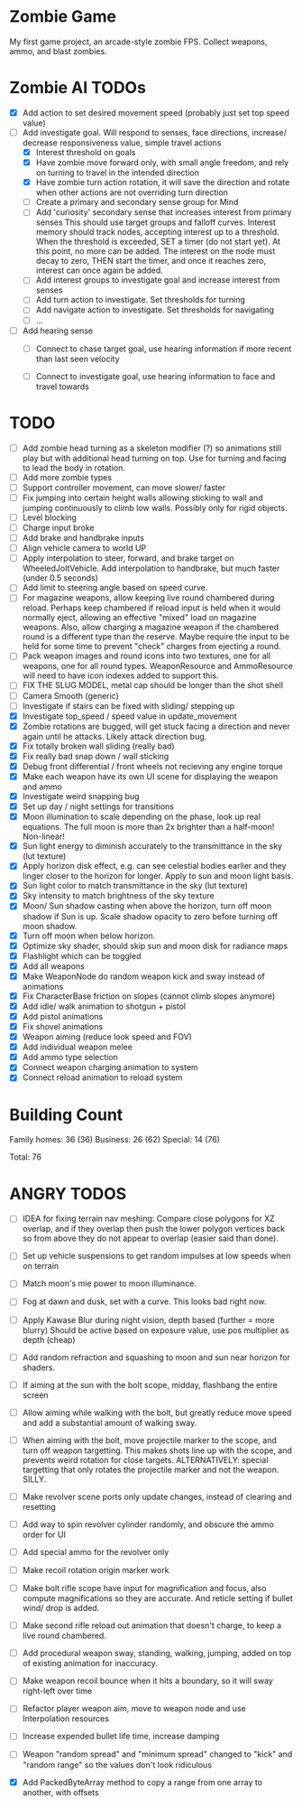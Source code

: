 # Zombie Game

My first game project, an arcade-style zombie FPS. Collect weapons, ammo, and blast zombies.


# Zombie AI TODOs

- [X] Add action to set desired movement speed (probably just set top speed value)
- [ ] Add investigate goal.
      Will respond to senses, face directions, increase/ decrease responsiveness
      value, simple travel actions
    - [X] Interest threshold on goals
    - [X] Have zombie move forward only, with small angle freedom, and rely on
          turning to travel in the intended direction
    - [X] Have zombie turn action rotation, it will save the direction and rotate
          when other actions are not overriding turn direction
    - [ ] Create a primary and secondary sense group for Mind
    - [ ] Add 'curiosity' secondary sense that increases interest from primary senses
          This should use target groups and falloff curves. Interest memory should
          track nodes, accepting interest up to a threshold. When the threshold
          is exceeded, SET a timer (do not start yet). At this point, no more can
          be added. The interest on the node must decay to zero, THEN start the
          timer, and once it reaches zero, interest can once again be added.
    - [ ] Add interest groups to investigate goal and increase interest from senses
    - [ ] Add turn action to investigate. Set thresholds for turning
    - [ ] Add navigate action to investigate. Set thresholds for navigating
    - [ ] ...
- [ ] Add hearing sense
    - [ ] Connect to chase target goal, use hearing information if more recent
          than last seen velocity
    - [ ] Connect to investigate goal, use hearing information to face and
          travel towards


# TODO

- [ ] Add zombie head turning as a skeleton modifier (?) so animations still
      play but with additional head turning on top. Use for turning and facing
      to lead the body in rotation.
- [ ] Add more zombie types
- [ ] Support controller movement, can move slower/ faster
- [ ] Fix jumping into certain height walls allowing sticking to wall and
      jumping continuously to climb low walls. Possibly only for rigid objects.
- [ ] Level blocking
- [ ] Charge input broke
- [ ] Add brake and handbrake inputs
- [ ] Align vehicle camera to world UP
- [ ] Apply interpolation to steer, forward, and brake target on WheeledJoltVehicle.
      Add interpolation to handbrake, but much faster (under 0.5 seconds)
- [ ] Add limit to steering angle based on speed curve.
- [ ] For magazine weapons, allow keeping live round chambered during reload.
      Perhaps keep chambered if reload input is held when it would normally
      eject, allowing an effective "mixed" load on magazine weapons. Also, allow
      charging a magazine weapon if the chambered round is a different type than
      the reserve. Maybe require the input to be held for some time to prevent
      "check" charges from ejecting a round.
- [ ] Pack weapon images and round icons into two textures, one for all weapons,
      one for all round types. WeaponResource and AmmoResource will need to have
      icon indexes added to support this.
- [ ] FIX THE SLUG MODEL, metal cap should be longer than the shot shell
- [ ] Camera Smooth (generic)
- [ ] Investigate if stairs can be fixed with sliding/ stepping up
- [X] Investigate top_speed / speed value in update_movement
- [X] Zombie rotations are bugged, will get stuck facing a direction and never
      again until he attacks. Likely attack direction bug.
- [X] Fix totally broken wall sliding (really bad)
- [X] Fix really bad snap down / wall sticking
- [X] Debug front differential / front wheels not recieving any engine torque
- [X] Make each weapon have its own UI scene for displaying the weapon and ammo
- [X] Investigate weird snapping bug
- [X] Set up day / night settings for transitions
- [X] Moon illumination to scale depending on the phase, look up real equations.
      The full moon is more than 2x brighter than a half-moon! Non-linear!
- [X] Sun light energy to diminish accurately to the transmittance in the sky (lut texture)
- [X] Apply horizon disk effect, e.g. can see celestial bodies earlier and they
      linger closer to the horizon for longer. Apply to sun and moon light basis.
- [X] Sun light color to match transmittance in the sky (lut texture)
- [X] Sky intensity to match brightness of the sky texture
- [X] Moon/ Sun shadow casting when above the horizon, turn off moon shadow if
      Sun is up. Scale shadow opacity to zero before turning off moon shadow.
- [X] Turn off moon when below horizon.
- [X] Optimize sky shader, should skip sun and moon disk for radiance maps
- [X] Flashlight which can be toggled
- [X] Add all weapons
- [X] Make WeaponNode do random weapon kick and sway instead of animations
- [X] Fix CharacterBase friction on slopes (cannot climb slopes anymore)
- [X] Add idle/ walk animation to shotgun + pistol
- [X] Add pistol animations
- [X] Fix shovel animations
- [X] Weapon aiming (reduce look speed and FOV)
- [X] Add individual weapon melee
- [X] Add ammo type selection
- [X] Connect weapon charging animation to system
- [X] Connect reload animation to reload system

# Building Count

Family homes: 36  (36)
Business:     26  (62)
Special:      14  (76)

Total:        76


# ANGRY TODOS

- [ ] IDEA for fixing terrain nav meshing: Compare close polygons for XZ overlap,
      and if they overlap then push the lower polygon vertices back so from above
      they do not appear to overlap (easier said than done).
- [ ] Set up vehicle suspensions to get random impulses at low speeds when on
      terrain
- [ ] Match moon's mie power to moon illuminance.
- [ ] Fog at dawn and dusk, set with a curve. This looks bad right now.
- [ ] Apply Kawase Blur during night vision, depth based (further = more blurry)
      Should be active based on exposure value, use pos multiplier as depth (cheap)
- [ ] Add random refraction and squashing to moon and sun near horizon for shaders.
- [ ] If aiming at the sun with the bolt scope, midday, flashbang the entire screen
- [ ] Allow aiming while walking with the bolt, but greatly reduce move speed and
      add a substantial amount of walking sway.
- [ ] When aiming with the bolt, move projectile marker to the scope, and turn off
      weapon targetting. This makes shots line up with the scope, and prevents weird
      rotation for close targets.
      ALTERNATIVELY: special targetting that only rotates the projectile marker
      and not the weapon. SILLY.
- [ ] Make revolver scene ports only update changes, instead of clearing and resetting
- [ ] Add way to spin revolver cylinder randomly, and obscure the ammo order for UI
- [ ] Add special ammo for the revolver only
- [ ] Make recoil rotation origin marker work
- [ ] Make bolt rifle scope have input for magnification and focus, also compute
      magnifications so they are accurate. And reticle setting if bullet wind/ drop is added.
- [ ] Make second rifle reload out animation that doesn't charge, to keep a live
      round chambered.
- [ ] Add procedural weapon sway, standing, walking, jumping, added on top of
      existing animation for inaccuracy.
- [ ] Make weapon recoil bounce when it hits a boundary, so it will sway right-left over time
- [ ] Refactor player weapon aim, move to weapon node and use Interpolation resources
- [ ] Increase expended bullet life time, increase damping
- [ ] Weapon "random spread" and "minimum spread" changed to "kick" and "random range"
      so the values don't look ridiculous

- [X] Add PackedByteArray method to copy a range from one array to another, with offsets
